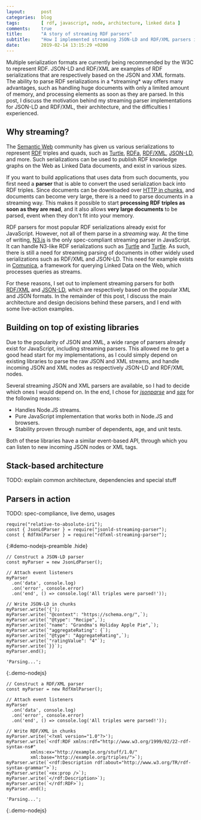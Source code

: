 ```yaml
---
layout:      post
categories:  blog
tags:        [ rdf, javascript, node, architecture, linked data ]
comments:    true
title:       "A story of streaming RDF parsers"
subtitle:    "How I implemented streaming JSON-LD and RDF/XML parsers in JavaScript."
date:        2019-02-14 13:15:29 +0200
---
```

<p class="post-abstract" markdown="1">
Multiple serialization formats are currently being recommended by the W3C to represent RDF.
JSON-LD and RDF/XML are examples of RDF serializations that are respectively based on the JSON and XML formats.
The ability to parse RDF serializations in a *streaming* way offers many advantages,
such as handling huge documents with only a limited amount of memory,
and processing elements as soon as they are parsed.
In this post, I discuss the motivation behind my streaming parser implementations for JSON-LD and RDF/XML,
their architecture, and the difficulties I experienced.
</p>
<!--more-->

## Why streaming?

The [Semantic Web](https://en.wikipedia.org/wiki/Semantic_Web) community has given us
various serializations to represent [RDF](https://en.wikipedia.org/wiki/Resource_Description_Framework) triples and quads,
such as [Turtle](https://en.wikipedia.org/wiki/Turtle_(syntax)), [RDFa](https://rdfa.info/),
[RDF/XML](https://en.wikipedia.org/wiki/RDF/XML), [JSON-LD](https://json-ld.org/), and more.
Such serializations can be used to publish RDF knowledge graphs on the Web as Linked Data documents,
and exist in various sizes.

If you want to build applications that uses data from such documents,
you first need a **parser** that is able to convert the used serialization back into RDF triples.
Since documents can be downloaded over [HTTP in chunks](https://en.wikipedia.org/wiki/Chunked_transfer_encoding),
and documents can become very large,
there is a need to parse documents in a streaming way.
This makes it possible to start **processing RDF triples as soon as they are read**,
and it also allows **very large documents** to be parsed, event when they don't fit into your memory.

RDF parsers for most popular RDF serializations already exist for JavaScript.
However, not all of them parse in a *streaming* way.
At the time of writing, [N3.js](https://ruben.verborgh.org/blog/2013/04/30/lightning-fast-rdf-in-javascript/)
is the only spec-compliant streaming parser in JavaScript. It can handle N3-like RDF serializations such as [Turtle](https://en.wikipedia.org/wiki/Turtle_(syntax)) and [Turtle](https://en.wikipedia.org/wiki/TriG_(syntax)).
As such, there is still a need for streaming parsing of documents in other widely used serializations such as RDF/XML and JSON-LD.
This need for example exists in [Comunica](http://comunica.linkeddatafragments.org/),
a framework for querying Linked Data on the Web, which processes queries as streams.

For these reasons, I set out to implement streaming parsers for both
[RDF/XML](https://www.npmjs.com/package/rdfxml-streaming-parser)
and [JSON-LD](https://www.npmjs.com/package/jsonld-streaming-parser),
which are respectively based on the popular XML and JSON formats.
In the remainder of this post, I discuss the main architecture and design decisions behind these parsers,
and I end with some live-action examples.

## Building on top of existing libraries

Due to the popularity of JSON and XML, a wide range of parsers already exist for JavaScript, including streaming parsers.
This allowed me to get a good head start for my implementations,
as I could simply depend on existing libraries to parse the raw JSON and XML streams,
and handle incoming JSON and XML nodes as respectively JSON-LD and RDF/XML nodes.

Several streaming JSON and XML parsers are available,
so I had to decide which ones I would depend on.
In the end, I chose for [*jsonparse*](https://www.npmjs.com/package/jsonparse)
and [*sax*](https://www.npmjs.com/package/sax) for the following reasons:

* Handles Node.JS streams.
* Pure JavaScript implementation that works both in Node.JS and browsers.
* Stability proven through number of dependents, age, and unit tests.

Both of these libraries have a similar event-based API,
through which you can listen to new incoming JSON nodes or XML tags.

## Stack-based architecture

TODO: explain common architecture, dependencies and special stuff

## Parsers in action

TODO: spec-compliance, live demo, usages

```
require("relative-to-absolute-iri");
const { JsonLdParser } = require("jsonld-streaming-parser");
const { RdfXmlParser } = require("rdfxml-streaming-parser");
```
{:#demo-nodejs-preamble .hide}

```
// Construct a JSON-LD parser
const myParser = new JsonLdParser();

// Attach event listeners
myParser
  .on('data', console.log)
  .on('error', console.error)
  .on('end', () => console.log('All triples were parsed!'));

// Write JSON-LD in chunks
myParser.write('{');
myParser.write(`"@context": "https://schema.org/",`);
myParser.write(`"@type": "Recipe",`);
myParser.write(`"name": "Grandma's Holiday Apple Pie",`);
myParser.write(`"aggregateRating": {`);
myParser.write(`"@type": "AggregateRating",`);
myParser.write(`"ratingValue": "4"`);
myParser.write(`}}`);
myParser.end();

'Parsing...';
```
{:.demo-nodejs}

```
// Construct a RDF/XML parser
const myParser = new RdfXmlParser();

// Attach event listeners
myParser
  .on('data', console.log)
  .on('error', console.error)
  .on('end', () => console.log('All triples were parsed!'));

// Write RDF/XML in chunks
myParser.write('<?xml version="1.0"?>');
myParser.write(`<rdf:RDF xmlns:rdf="http://www.w3.org/1999/02/22-rdf-syntax-ns#"
         xmlns:ex="http://example.org/stuff/1.0/"
         xml:base="http://example.org/triples/">`);
myParser.write(`<rdf:Description rdf:about="http://www.w3.org/TR/rdf-syntax-grammar">`);
myParser.write(`<ex:prop />`);
myParser.write(`</rdf:Description>`);
myParser.write(`</rdf:RDF>`);
myParser.end();

'Parsing...';
```
{:.demo-nodejs}
